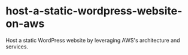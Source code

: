 # host-a-static-wordpress-website-on-aws
Host a static WordPress website by leveraging AWS's architecture and services.
